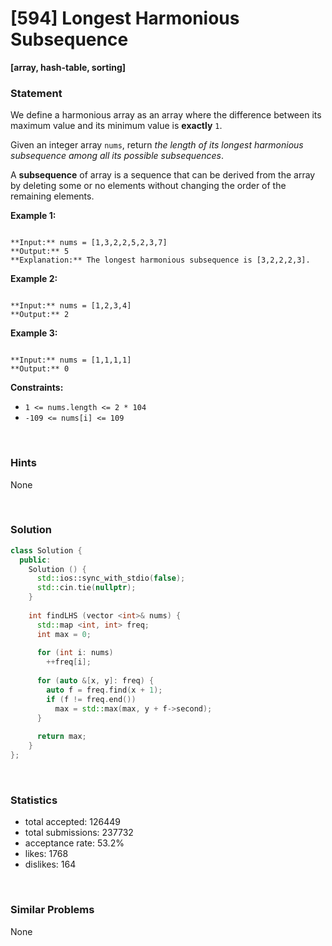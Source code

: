 # [594] Longest Harmonious Subsequence

**[array, hash-table, sorting]**

### Statement

We define a harmonious array as an array where the difference between its maximum value and its minimum value is **exactly** `1`.

Given an integer array `nums`, return *the length of its longest harmonious subsequence among all its possible subsequences*.

A **subsequence** of array is a sequence that can be derived from the array by deleting some or no elements without changing the order of the remaining elements.


**Example 1:**

```

**Input:** nums = [1,3,2,2,5,2,3,7]
**Output:** 5
**Explanation:** The longest harmonious subsequence is [3,2,2,2,3].

```

**Example 2:**

```

**Input:** nums = [1,2,3,4]
**Output:** 2

```

**Example 3:**

```

**Input:** nums = [1,1,1,1]
**Output:** 0

```

**Constraints:**
* `1 <= nums.length <= 2 * 104`
* `-109 <= nums[i] <= 109`


<br>

### Hints

None

<br>

### Solution

```cpp
class Solution {
  public:
    Solution () {
      std::ios::sync_with_stdio(false);
      std::cin.tie(nullptr);
    }
  
    int findLHS (vector <int>& nums) {
      std::map <int, int> freq;
      int max = 0;
      
      for (int i: nums)
        ++freq[i];
      
      for (auto &[x, y]: freq) {
        auto f = freq.find(x + 1);
        if (f != freq.end())
          max = std::max(max, y + f->second);
      }
      
      return max;
    }
};
```

<br>

### Statistics

- total accepted: 126449
- total submissions: 237732
- acceptance rate: 53.2%
- likes: 1768
- dislikes: 164

<br>

### Similar Problems

None
